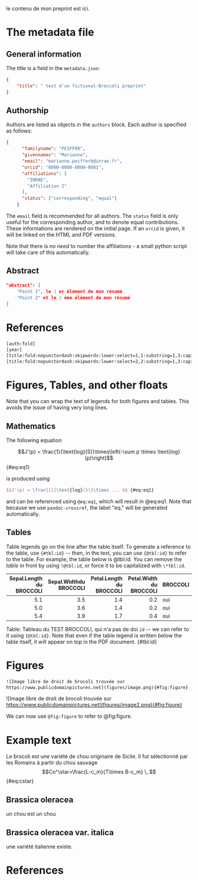 le contenu de mon preprint est ici.



# The metadata file

## General information

The title is a field in the `metadata.json`:

~~~json
{
    "title": " test d'un fictional-Broccoli preprint"
}
~~~

## Authorship

Authors are listed as objects in the `authors` block. Each author is specified
as follows:

~~~json
{
      "familyname": "PEIFFER",
      "givennames": "Marianne",
      "email": "marianne.peifferb@inrae.fr",
      "orcid": "0000-0000-0000-0001",
      "affiliations": [
        "INRAE",
        "Affiliation 2"
      ],
      "status": ["corresponding", "equal"]
    }
~~~

The `email` field is recommended for all authors. The `status` field is only
useful for the corresponding author, and to denote equal contributions. These
informations are rendered on the initial page. If an `orcid` is given, it will
be linked on the HTML and PDF versions.

Note that there is *no need* to number the affiliations - a small python script
will take care of this automatically.

## Abstract




~~~json
"abstract": [
    "Point 1", le 1 er élément de mon résumé
    "Point 2" et le 2 ème élément de mon résumé
]
~~~




# References


~~~
[auth:fold]
[year]
[title:fold:nopunctordash:skipwords:lower:select=1,1:substring=1,3:capitalize]
[title:fold:nopunctordash:skipwords:lower:select=2,2:substring=1,3:capitalize]
~~~



# Figures, Tables, and other floats

Note that you can wrap the text of legends for both figures and tables. This
avoids the issue of having very long lines.

## Mathematics

The following equation

$$J'(p) = \frac{1}{\text{log}(S)}\times\left(-\sum p \times \text{log}(p)\right)$$ {#eq:eq1}

is produced using

~~~latex
$$J'(p) = \frac{1}{\text{log}(S)}\times ... $$ {#eq:eq1}
~~~

and can be referenced using `@eq:eq1`, which will result in @eq:eq1. Note that
because we use `pandoc-crossref`, the label "eq." will be generated
automatically.

## Tables

Table legends go on the line after the table itself. To generate a reference to
the table, use `{#tbl:id}` -- then, in the text, you can use `{@tbl:id}` to
refer to the table. For example, the table below is @tbl:id. You can remove the
*table* in front by using `!@tbl:id`, or force it to be capitalized with
`\*tbl:id`.

| Sepal.Length du BROCCOLI | Sepal.Widthdu BROCCOLI  | Petal.Length du BROCCOLI | Petal.Width du BROCCOLI | BROCCOLI |
|-------------------------:|------------------------:|-------------------------:|------------------------:|:--------|
|          5.1 |         3.5 |          1.4 |         0.2 | oui  |
|          5.0 |         3.6 |          1.4 |         0.2 | oui  |
|          5.4 |         3.9 |          1.7 |         0.4 | oui  |

Table: Tableau du TEST BROCCOLI, qui n'a pas de doi `id` -- we can refer to it using
`{@tbl:id}`. Note that even if the table legend is written below the table
itself, it will appear on top in the PDF document. {#tbl:id}

# Figures



~~~
![Image libre de droit de brocoli trouvée sur https://www.publicdomainpictures.net](figures/image.png){#fig:figure}
~~~

![Image libre de droit de brocoli trouvée sur https://www.publicdomainpictures.net](figures/image2.png){#fig:figure}

We can now use `@fig:figure` to refer to @fig:figure.

# Example text

Le brocoli est une variété de chou originaire de Sicile. Il fut sélectionné par les Romains à partir du chou sauvage
$$Co^\star=\frac{L-c_m}{T\times B-c_m} \,.$${#eq:cstar}

##  Brassica oleracea

un chou est un chou

##  Brassica oleracea var. italica

une variété italienne existe.



# References
